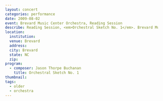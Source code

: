 ```yaml
---
layout: concert
categories: performance
date: 2009-08-02
event: Brevard Music Center Orchestra, Reading Session
describe: Reading Session, <em>Orchestral Sketch No. 1</em>. Brevard Music Center Orchestra, Ken Lam, conductor.
location:
  institution:
  venue: Brevard
  address:
  city: Brevard
  state: NC
  zip:
program:
  - composer: Jason Thorpe Buchanan
    title: Orchestral Sketch No. 1
thumbnail:  
tags:
  - older
  - orchestra
---
```

